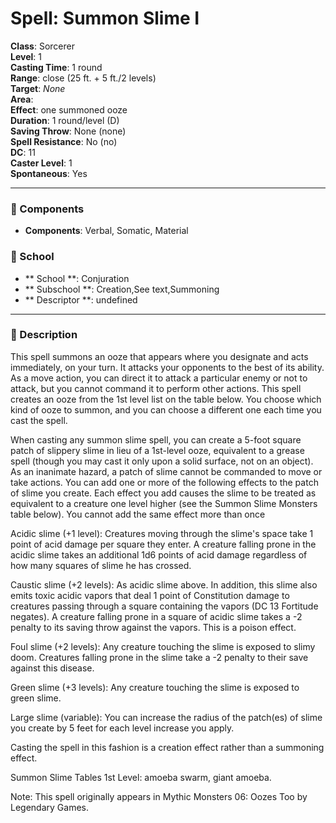 
# Spell: Summon Slime I
**Class**: Sorcerer  
**Level**: 1  
**Casting Time**: 1 round  
**Range**: close (25 ft. + 5 ft./2 levels)  
**Target**: _None_  
**Area**:   
**Effect**: one summoned ooze  
**Duration**: 1 round/level (D)  
**Saving Throw**: None (none)  
**Spell Resistance**: No (no)  
**DC**: 11  
**Caster Level**: 1  
**Spontaneous**: Yes

---

### 🔮 Components
- **Components**: Verbal, Somatic, Material

### 🏫 School
- ** School **: Conjuration
- ** Subschool **: Creation,See text,Summoning
- ** Descriptor **: undefined
---

### 📜 Description
This spell summons an ooze that appears where you designate and acts immediately, on your turn. It attacks your opponents to the best of its ability. As a move action, you can direct it to attack a particular enemy or not to attack, but you cannot command it to perform other actions. This spell creates an ooze from the 1st level list on the table below. You choose which kind of ooze to summon, and you can choose a different one each time you cast the spell. 

When casting any summon slime spell, you can create a 5-foot square patch of slippery slime in lieu of a 1st-level ooze, equivalent to a grease spell (though you may cast it only upon a solid surface, not on an object). As an inanimate hazard, a patch of slime cannot be commanded to move or take actions. You can add one or more of the following effects to the patch of slime you create. Each effect you add causes the slime to be treated as equivalent to a creature one level higher (see the Summon Slime Monsters table below). You cannot add the same effect more than once

Acidic slime (+1 level): Creatures moving through the slime's space take 1 point of acid damage per square they enter. A creature falling prone in the acidic slime takes an additional 1d6 points of acid damage regardless of how many squares of slime he has crossed.

Caustic slime (+2 levels): As acidic slime above. In addition, this slime also emits toxic acidic vapors that deal 1 point of Constitution damage to creatures passing through a square containing the vapors (DC 13 Fortitude negates). A creature falling prone in a square of acidic slime takes a -2 penalty to its saving throw against the vapors. This is a poison effect.

Foul slime (+2 levels): Any creature touching the slime is exposed to slimy doom. Creatures falling prone in the slime take a -2 penalty to their save against this disease. 

Green slime (+3 levels): Any creature touching the slime is exposed to green slime.

Large slime (variable): You can increase the radius of the patch(es) of slime you create by 5 feet for each level increase you apply. 

Casting the spell in this fashion is a creation effect rather than a summoning effect.

Summon Slime Tables
1st Level: amoeba swarm, giant amoeba.

Note: This spell originally appears in Mythic Monsters 06: Oozes Too by Legendary Games.
